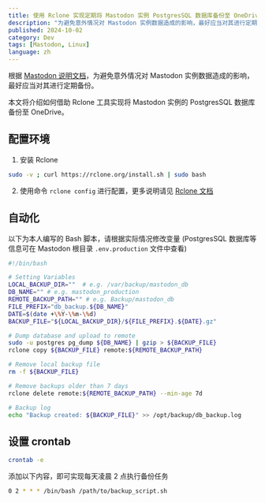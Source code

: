 ```yaml
---
title: 使用 Rclone 实现定期将 Mastodon 实例 PostgresSQL 数据库备份至 OneDrive
description: "为避免意外情况对 Mastodon 实例数据造成的影响，最好应当对其进行定期备份..."
published: 2024-10-02
category: Dev
tags: [Mastodon, Linux]
language: zh
---
```


根据 [Mastodon 说明文档](https://docs.joinmastodon.org/admin/backups)，为避免意外情况对 Mastodon 实例数据造成的影响，最好应当对其进行定期备份。

本文将介绍如何借助 Rclone 工具实现将 Mastodon 实例的 PostgresSQL 数据库备份至 OneDrive。

## 配置环境

1. 安装 Rclone
```bash
sudo -v ; curl https://rclone.org/install.sh | sudo bash
```

2. 使用命令 `rclone config` 进行配置，更多说明请见 [Rclone 文档](https://rclone.org/docs/)

## 自动化

以下为本人编写的 Bash 脚本，请根据实际情况修改变量 (PostgresSQL 数据库等信息可在 Mastodon 根目录 `.env.production` 文件中查看)

```bash
#!/bin/bash

# Setting Variables
LOCAL_BACKUP_DIR=""  # e.g. /var/backup/mastodon_db
DB_NAME="" # e.g. mastodon_production
REMOTE_BACKUP_PATH="" # e.g. Backup/mastodon_db
FILE_PREFIX="db_backup.${DB_NAME}"
DATE=$(date +\%Y-\%m-\%d)
BACKUP_FILE="${LOCAL_BACKUP_DIR}/${FILE_PREFIX}.${DATE}.gz"

# Dump database and upload to remote
sudo -u postgres pg_dump ${DB_NAME} | gzip > ${BACKUP_FILE}
rclone copy ${BACKUP_FILE} remote:${REMOTE_BACKUP_PATH}

# Remove local backup file
rm -f ${BACKUP_FILE}

# Remove backups older than 7 days
rclone delete remote:${REMOTE_BACKUP_PATH} --min-age 7d

# Backup log
echo "Backup created: ${BACKUP_FILE}" >> /opt/backup/db_backup.log
```

## 设置 crontab

```bash
crontab -e
```

添加以下内容，即可实现每天凌晨 2 点执行备份任务

```bash
0 2 * * * /bin/bash /path/to/backup_script.sh
```

